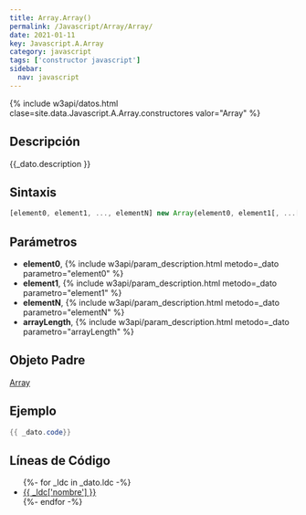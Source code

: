 ```yaml
---
title: Array.Array()
permalink: /Javascript/Array/Array/
date: 2021-01-11
key: Javascript.A.Array
category: javascript
tags: ['constructor javascript']
sidebar: 
  nav: javascript
---
```


{% include w3api/datos.html clase=site.data.Javascript.A.Array.constructores valor="Array" %}

## Descripción
{{_dato.description }}

## Sintaxis
~~~javascript
[element0, element1, ..., elementN] new Array(element0, element1[, ...[, elementN]]) new Array(arrayLength)
~~~

## Parámetros
* **element0**,  {% include w3api/param_description.html metodo=_dato parametro="element0" %}
* **element1**,  {% include w3api/param_description.html metodo=_dato parametro="element1" %}
* **elementN**,  {% include w3api/param_description.html metodo=_dato parametro="elementN" %}
* **arrayLength**,  {% include w3api/param_description.html metodo=_dato parametro="arrayLength" %}

## Objeto Padre
[Array](/Javascript/Array/)

## Ejemplo
~~~java
{{ _dato.code}}
~~~

## Líneas de Código
<ul>
{%- for _ldc in _dato.ldc -%}
   <li>
       <a href="{{_ldc['url'] }}">{{ _ldc['nombre'] }}</a>
   </li>
{%- endfor -%}
</ul>
